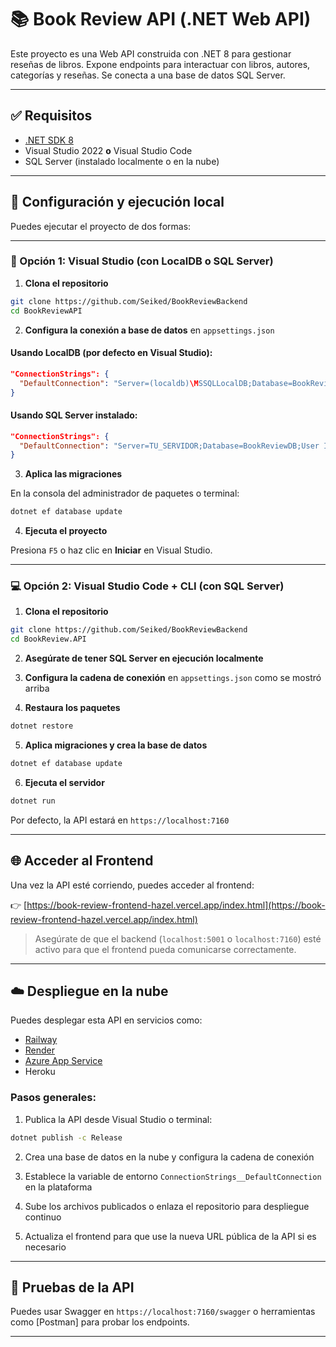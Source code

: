 
# 📚 Book Review API (.NET Web API)

Este proyecto es una Web API construida con .NET 8 para gestionar reseñas de libros. Expone endpoints para interactuar con libros, autores, categorías y reseñas. Se conecta a una base de datos SQL Server.

---

## ✅ Requisitos

- [.NET SDK 8](https://dotnet.microsoft.com/download)
- Visual Studio 2022 **o** Visual Studio Code
- SQL Server (instalado localmente o en la nube)

---

## 🔧 Configuración y ejecución local

Puedes ejecutar el proyecto de dos formas:

---

### 🧩 Opción 1: Visual Studio (con LocalDB o SQL Server)

1. **Clona el repositorio**

```bash
git clone https://github.com/Seiked/BookReviewBackend
cd BookReviewAPI
```

2. **Configura la conexión a base de datos** en `appsettings.json`

#### Usando LocalDB (por defecto en Visual Studio):

```json
"ConnectionStrings": {
  "DefaultConnection": "Server=(localdb)\MSSQLLocalDB;Database=BookReviewDB;Trusted_Connection=True;MultipleActiveResultSets=true"
}
```

#### Usando SQL Server instalado:

```json
"ConnectionStrings": {
  "DefaultConnection": "Server=TU_SERVIDOR;Database=BookReviewDB;User Id=TU_USUARIO;Password=TU_CONTRASEÑA;"
}
```

3. **Aplica las migraciones**

En la consola del administrador de paquetes o terminal:

```bash
dotnet ef database update
```

4. **Ejecuta el proyecto**

Presiona `F5` o haz clic en **Iniciar** en Visual Studio.

---

### 💻 Opción 2: Visual Studio Code + CLI (con SQL Server)

1. **Clona el repositorio**

```bash
git clone https://github.com/Seiked/BookReviewBackend
cd BookReview.API
```

2. **Asegúrate de tener SQL Server en ejecución localmente**

3. **Configura la cadena de conexión** en `appsettings.json` como se mostró arriba

4. **Restaura los paquetes**

```bash
dotnet restore
```

5. **Aplica migraciones y crea la base de datos**

```bash
dotnet ef database update
```

6. **Ejecuta el servidor**

```bash
dotnet run
```

Por defecto, la API estará en `https://localhost:7160`

---

## 🌐 Acceder al Frontend

Una vez la API esté corriendo, puedes acceder al frontend:

👉 [https://book-review-frontend-hazel.vercel.app/index.html](https://book-review-frontend-hazel.vercel.app/index.html)

> Asegúrate de que el backend (`localhost:5001` o `localhost:7160`) esté activo para que el frontend pueda comunicarse correctamente.

---

## ☁️ Despliegue en la nube 

Puedes desplegar esta API en servicios como:

- [Railway](https://railway.app/)
- [Render](https://render.com/)
- [Azure App Service](https://portal.azure.com/)
- Heroku

### Pasos generales:

1. Publica la API desde Visual Studio o terminal:
```bash
dotnet publish -c Release
```

2. Crea una base de datos en la nube y configura la cadena de conexión

3. Establece la variable de entorno `ConnectionStrings__DefaultConnection` en la plataforma

4. Sube los archivos publicados o enlaza el repositorio para despliegue continuo

5. Actualiza el frontend para que use la nueva URL pública de la API si es necesario

---

## 🧪 Pruebas de la API

Puedes usar Swagger en `https://localhost:7160/swagger` o herramientas como [Postman] para probar los endpoints.

---

